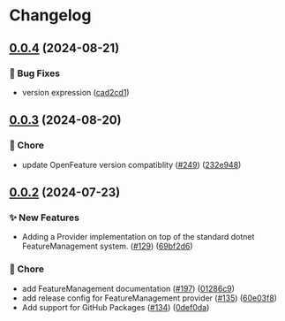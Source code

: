 # Changelog

## [0.0.4](https://github.com/open-feature/dotnet-sdk-contrib/compare/OpenFeature.Contrib.Providers.FeatureManagement-v0.0.3...OpenFeature.Contrib.Providers.FeatureManagement-v0.0.4) (2024-08-21)


### 🐛 Bug Fixes

* version expression ([cad2cd1](https://github.com/open-feature/dotnet-sdk-contrib/commit/cad2cd166d0c25753b37189f044c3a585cda0fad))

## [0.0.3](https://github.com/open-feature/dotnet-sdk-contrib/compare/OpenFeature.Contrib.Providers.FeatureManagement-v0.0.2...OpenFeature.Contrib.Providers.FeatureManagement-v0.0.3) (2024-08-20)


### 🧹 Chore

* update OpenFeature version compatiblity ([#249](https://github.com/open-feature/dotnet-sdk-contrib/issues/249)) ([232e948](https://github.com/open-feature/dotnet-sdk-contrib/commit/232e948a0916ca10612f85343e2eecebca107090))

## [0.0.2](https://github.com/open-feature/dotnet-sdk-contrib/compare/OpenFeature.Contrib.Providers.FeatureManagement-v0.0.1...OpenFeature.Contrib.Providers.FeatureManagement-v0.0.2) (2024-07-23)


### ✨ New Features

* Adding a Provider implementation on top of the standard dotnet FeatureManagement system. ([#129](https://github.com/open-feature/dotnet-sdk-contrib/issues/129)) ([69bf2d6](https://github.com/open-feature/dotnet-sdk-contrib/commit/69bf2d67606affa334792e5a9c70da9e4a28748e))


### 🧹 Chore

* add FeatureManagement documentation ([#197](https://github.com/open-feature/dotnet-sdk-contrib/issues/197)) ([01286c9](https://github.com/open-feature/dotnet-sdk-contrib/commit/01286c95228491707b2834fa2f2c4928c30800e4))
* add release config for FeatureManagement provider ([#135](https://github.com/open-feature/dotnet-sdk-contrib/issues/135)) ([60e03f8](https://github.com/open-feature/dotnet-sdk-contrib/commit/60e03f8417508e4d18c7943dabfe52634742f51f))
* Add support for GitHub Packages ([#134](https://github.com/open-feature/dotnet-sdk-contrib/issues/134)) ([0def0da](https://github.com/open-feature/dotnet-sdk-contrib/commit/0def0da173e2f327b7381eba043b6e99ae8f26fe))
